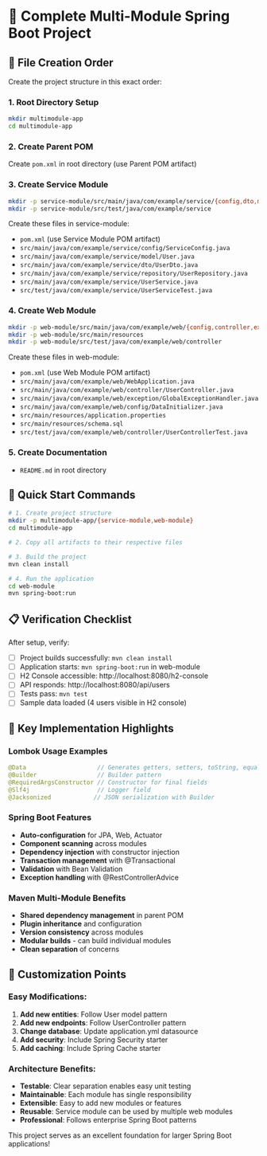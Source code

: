 # 🎯 Complete Multi-Module Spring Boot Project

## 📁 File Creation Order

Create the project structure in this exact order:

### 1. Root Directory Setup
```bash
mkdir multimodule-app
cd multimodule-app
```

### 2. Create Parent POM
Create `pom.xml` in root directory (use Parent POM artifact)

### 3. Create Service Module
```bash
mkdir -p service-module/src/main/java/com/example/service/{config,dto,model,repository}
mkdir -p service-module/src/test/java/com/example/service
```

Create these files in service-module:
- `pom.xml` (use Service Module POM artifact)
- `src/main/java/com/example/service/config/ServiceConfig.java`
- `src/main/java/com/example/service/model/User.java`
- `src/main/java/com/example/service/dto/UserDto.java`
- `src/main/java/com/example/service/repository/UserRepository.java`
- `src/main/java/com/example/service/UserService.java`
- `src/test/java/com/example/service/UserServiceTest.java`

### 4. Create Web Module
```bash
mkdir -p web-module/src/main/java/com/example/web/{config,controller,exception}
mkdir -p web-module/src/main/resources
mkdir -p web-module/src/test/java/com/example/web/controller
```

Create these files in web-module:
- `pom.xml` (use Web Module POM artifact)
- `src/main/java/com/example/web/WebApplication.java`
- `src/main/java/com/example/web/controller/UserController.java`
- `src/main/java/com/example/web/exception/GlobalExceptionHandler.java`
- `src/main/java/com/example/web/config/DataInitializer.java`
- `src/main/resources/application.properties`
- `src/main/resources/schema.sql`
- `src/test/java/com/example/web/controller/UserControllerTest.java`

### 5. Create Documentation
- `README.md` in root directory

## 🚀 Quick Start Commands

```bash
# 1. Create project structure
mkdir -p multimodule-app/{service-module,web-module}
cd multimodule-app

# 2. Copy all artifacts to their respective files

# 3. Build the project
mvn clean install

# 4. Run the application
cd web-module
mvn spring-boot:run
```

## 📋 Verification Checklist

After setup, verify:

- [ ] Project builds successfully: `mvn clean install`
- [ ] Application starts: `mvn spring-boot:run` in web-module
- [ ] H2 Console accessible: http://localhost:8080/h2-console
- [ ] API responds: http://localhost:8080/api/users
- [ ] Tests pass: `mvn test`
- [ ] Sample data loaded (4 users visible in H2 console)

## 🎯 Key Implementation Highlights

### Lombok Usage Examples
```java
@Data                    // Generates getters, setters, toString, equals, hashCode
@Builder                 // Builder pattern
@RequiredArgsConstructor // Constructor for final fields
@Slf4j                   // Logger field
@Jacksonized            // JSON serialization with Builder
```

### Spring Boot Features
- **Auto-configuration** for JPA, Web, Actuator
- **Component scanning** across modules
- **Dependency injection** with constructor injection
- **Transaction management** with @Transactional
- **Validation** with Bean Validation
- **Exception handling** with @RestControllerAdvice

### Maven Multi-Module Benefits
- **Shared dependency management** in parent POM
- **Plugin inheritance** and configuration
- **Version consistency** across modules
- **Modular builds** - can build individual modules
- **Clean separation** of concerns

## 🔧 Customization Points

### Easy Modifications:
1. **Add new entities**: Follow User model pattern
2. **Add new endpoints**: Follow UserController pattern  
3. **Change database**: Update application.yml datasource
4. **Add security**: Include Spring Security starter
5. **Add caching**: Include Spring Cache starter

### Architecture Benefits:
- **Testable**: Clear separation enables easy unit testing
- **Maintainable**: Each module has single responsibility
- **Extensible**: Easy to add new modules or features
- **Reusable**: Service module can be used by multiple web modules
- **Professional**: Follows enterprise Spring Boot patterns

This project serves as an excellent foundation for larger Spring Boot applications!